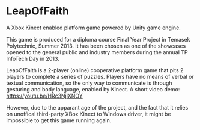 # LeapOfFaith
A Xbox Kinect enabled platform game powered by Unity game engine.

This game is produced for a diploma course Final Year Project in Temasek Polytechnic, Summer 2013. It has been chosen as one of the showcases opened to the general public and industry members during the annual TP InfoTech Day in 2013.

LeapOfFaith is a 2-player (online) cooperative platform game that pits 2 players to complete a series of puzzles. Players have no means of verbal or textual communication, so the only way to communicate is through gesturing and body language, enabled by Kinect. A short video demo: https://youtu.be/HRc3NjlXNOY

However, due to the apparant age of the project, and the fact that it relies on unoffical third-party XBox Kinect to Windows driver, it might be impossible to get this game running again.
